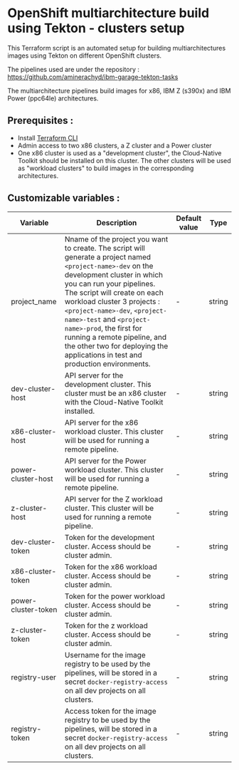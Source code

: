 # OpenShift multiarchitecture build using Tekton - clusters setup

<!-- TODO Change the repo to the IBM org -->

This Terraform script is an automated setup for building multiarchitectures images using Tekton on different OpenShift clusters.

The pipelines used are under the repository : https://github.com/aminerachyd/ibm-garage-tekton-tasks

The multiarchitecture pipelines build images for x86, IBM Z (s390x) and IBM Power (ppc64le) architectures.

## Prerequisites :

- Install [Terraform CLI](https://www.terraform.io/downloads.html)
- Admin access to two x86 clusters, a Z cluster and a Power cluster
- One x86 cluster is used as a "development cluster", the Cloud-Native Toolkit should be installed on this cluster. The other clusters will be used as "workload clusters" to build images in the corresponding architectures.

## Customizable variables :

| Variable            | Description                                                                                                                                                                                                                                                                                                                                                                                                                               | Default value | Type   |
| ------------------- | ----------------------------------------------------------------------------------------------------------------------------------------------------------------------------------------------------------------------------------------------------------------------------------------------------------------------------------------------------------------------------------------------------------------------------------------- | ------------- | ------ |
| project_name        | Nname of the project you want to create. The script will generate a project named `<project-name>-dev` on the development cluster in which you can run your pipelines. The script will create on each workload cluster 3 projects : `<project-name>-dev`, `<project-name>-test` and `<project-name>-prod`, the first for running a remote pipeline, and the other two for deploying the applications in test and production environments. | -             | string |
| dev-cluster-host    | API server for the development cluster. This cluster must be an x86 cluster with the Cloud-Native Toolkit installed.                                                                                                                                                                                                                                                                                                                      | -             | string |
| x86-cluster-host    | API server for the x86 workload cluster. This cluster will be used for running a remote pipeline.                                                                                                                                                                                                                                                                                                                                         | -             | string |
| power-cluster-host  | API server for the Power workload cluster. This cluster will be used for running a remote pipeline.                                                                                                                                                                                                                                                                                                                                       | -             | string |
| z-cluster-host      | API server for the Z workload cluster. This cluster will be used for running a remote pipeline.                                                                                                                                                                                                                                                                                                                                           | -             | string |
| dev-cluster-token   | Token for the development cluster. Access should be cluster admin.                                                                                                                                                                                                                                                                                                                                                                        | -             | string |
| x86-cluster-token   | Token for the x86 workload cluster. Access should be cluster admin.                                                                                                                                                                                                                                                                                                                                                                       | -             | string |
| power-cluster-token | Token for the power workload cluster. Access should be cluster admin.                                                                                                                                                                                                                                                                                                                                                                     | -             | string |
| z-cluster-token     | Token for the z workload cluster. Access should be cluster admin.                                                                                                                                                                                                                                                                                                                                                                         | -             | string |
| registry-user       | Username for the image registry to be used by the pipelines, will be stored in a secret `docker-registry-access` on all dev projects on all clusters.                                                                                                                                                                                                                                                                                     | -             | string |
| registry-token      | Access token for the image registry to be used by the pipelines, will be stored in a secret `docker-registry-access` on all dev projects on all clusters.                                                                                                                                                                                                                                                                                 | -             | string |

<!-- The script will create on each workload cluster 3 projects : `<project-name>-dev`, `<project-name>-test` and `<project-name>-prod`, the first for running a remote pipeline, and the other two for deploying the applications in test and production environments.

### Cluster hosts :

`dev-cluster-host`, `x86-cluster-host`, `power-cluster-host` and `z-cluster-host` are variables holding the hosts of the clusters; these will be pointing to API servers of the clusters. Note that the `dev-cluster` is an x86 cluster that should have the Cloud-Native Toolkit installed.

### Cluster tokens

`dev-cluster-token`, `x86-cluster-token`, `power-cluster-token` and `z-cluster-token` are variables holding the tokens of the clusters; these will be used to authenticate to the clusters. Note that this setup requires cluster admin access.

### Image registry access

`registry-user` and `registry-token` are variables holding the user and token to the image registry in which the images will be stored. Terraform will create on all clusters (on the dev projects) a secret called `docker-registry-access` that will hold the credentials. -->
